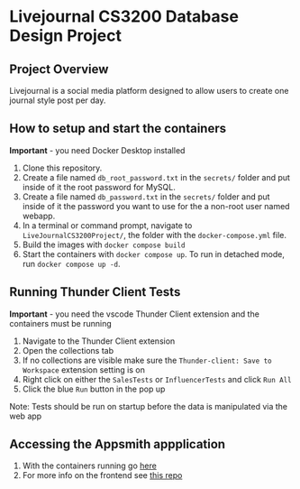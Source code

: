 # Livejournal CS3200 Database Design Project
## Project Overview
Livejournal is a social media platform designed to allow users to create one journal style post per day.

## How to setup and start the containers
**Important** - you need Docker Desktop installed

1. Clone this repository.  
2. Create a file named `db_root_password.txt` in the `secrets/` folder and put inside of it the root password for MySQL. 
3. Create a file named `db_password.txt` in the `secrets/` folder and put inside of it the password you want to use for the a non-root user named webapp. 
4. In a terminal or command prompt, navigate to `LiveJournalCS3200Project/`, the folder with the `docker-compose.yml` file.  
5. Build the images with `docker compose build`
6. Start the containers with `docker compose up`.  To run in detached mode, run `docker compose up -d`.

## Running Thunder Client Tests
**Important** - you need the vscode Thunder Client extension and the containers must be running

1. Navigate to the Thunder Client extension
2. Open the collections tab
3. If no collections are visible make sure the `Thunder-client: Save to Workspace` extension setting is on
4. Right click on either the `SalesTests` or `InfluencerTests` and click `Run All`
5. Click the blue `Run` button in the pop up

Note: Tests should be run on startup before the data is manipulated via the web app

## Accessing the Appsmith appplication
1. With the containers running go [here](http://localhost:8080/app/appsmith3200projectfrontend/user-landing-page-643f346a55c4d051342d79ea?branch=master)
2. For more info on the frontend see [this repo](https://github.com/psullivan235/Appsmith3200ProjectFrontend)
